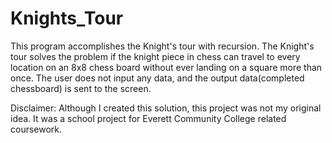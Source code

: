 # Knights_Tour
This program accomplishes the Knight's tour with recursion. The Knight's tour solves the problem if the knight piece in chess can travel to every location on an 8x8 chess board without ever landing on a square more than once. The user does not input any data, and the output data(completed chessboard) is sent to the screen.

Disclaimer: Although I created this solution, this project was not my original idea. It was a school project for Everett Community College related coursework.
